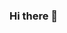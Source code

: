 ### Hi there 👋

<!--
**sridhar11111/sridhar11111** is a ✨ _special_ ✨ repository because its `README.md` (this file) appears on your GitHub profile.

Here are some ideas to get you started:
<a href ="https://media.giphy.com/media/Z9WQLSrsQKH3uBbiXq/giphy.gif">
  </a>
  https://media.giphy.com/media/Z9WQLSrsQKH3uBbiXq/giphy.gif

- 💬 Ask me about Anything 
- 🤔 How to reach me: shridharbajpai@gmail.com
-->
